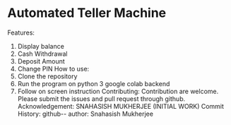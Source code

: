 # Automated Teller Machine 
Features:
1. Display balance 
2. Cash Withdrawal 
3. Deposit Amount 
5. Change PIN
How to use:
1. Clone the repository 
2. Run the program on python 3 google colab  backend 
3. Follow on screen instruction
Contributing:
Contribution are welcome. Please submit the issues and pull request through github.
Acknowledgement:
SNAHASISH MUKHERJEE (INITIAL WORK)
Commit History:
github-- author: Snahasish Mukherjee 


